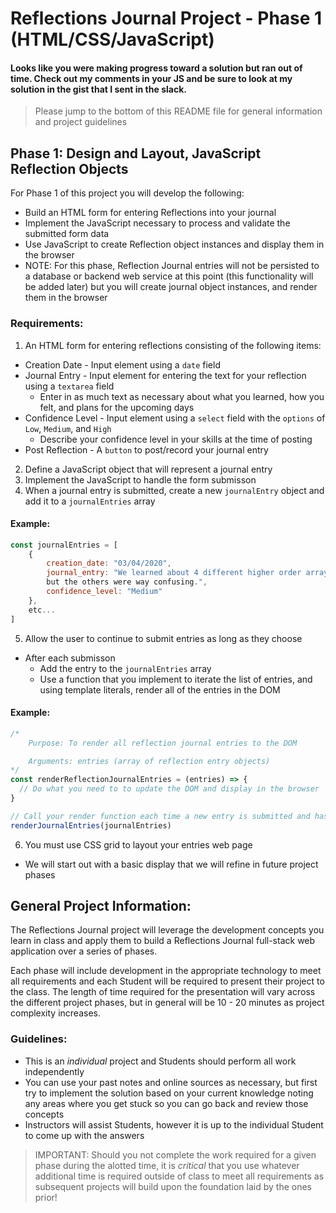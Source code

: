 # Reflections Journal Project - Phase 1 (HTML/CSS/JavaScript)
#### Looks like you were making progress toward a solution but ran out of time. Check out my comments in your JS and be sure to look at my solution in the gist that I sent in the slack. 
> Please jump to the bottom of this README file for general information and project guidelines

## Phase 1: Design and Layout, JavaScript Reflection Objects
For Phase 1 of this project you will develop the following:
- Build an HTML form for entering Reflections into your journal
- Implement the JavaScript necessary to process and validate the submitted form data
- Use JavaScript to create Reflection object instances and display them in the browser
- NOTE: For this phase, Reflection Journal entries will not be persisted to a database or backend web service at this point (this functionality will be added later) but you will create journal object instances, and render them in the browser

### Requirements:
1. An HTML form for entering reflections consisting of the following items:
  - Creation Date - Input element using a `date` field
  - Journal Entry - Input element for entering the text for your reflection using a `textarea` field
    - Enter in as much text as necessary about what you learned, how you felt, and plans for the upcoming days
  - Confidence Level - Input element using a `select` field with the `options` of `Low`, `Medium`, and `High` 
    - Describe your confidence level in your skills at the time of posting
  - Post Reflection - A `button` to post/record your journal entry
2. Define a JavaScript object that will represent a journal entry 
3. Implement the JavaScript to handle the form submisson
4. When a journal entry is submitted, create a new `journalEntry` object and add it to a `journalEntries` array

#### Example:
```js
const journalEntries = [
    {
        creation_date: "03/04/2020",
        journal_entry: "We learned about 4 different higher order array methods today. forEach made sense, 
        but the others were way confusing.",
        confidence_level: "Medium"
    },
    etc...
]
```
5. Allow the user to continue to submit entries as long as they choose
  - After each submisson
    - Add the entry to the `journalEntries` array
    - Use a function that you implement to iterate the list of entries, and using template literals, render all of the entries in the DOM

#### Example:
```js
/*
    Purpose: To render all reflection journal entries to the DOM

    Arguments: entries (array of reflection entry objects)
*/
const renderReflectionJournalEntries = (entries) => {
  // Do what you need to to update the DOM and display in the browser
}

// Call your render function each time a new entry is submitted and has been added to the entrie array
renderJournalEntries(journalEntries)
```
6. You must use CSS grid to layout your entries web page
  - We will start out with a basic display that we will refine in future project phases
  
## General Project Information:
The Reflections Journal project will leverage the development concepts you learn in class and apply them to build a Reflections Journal full-stack web application over a series of phases.

Each phase will include development in the appropriate technology to meet all requirements and each Student will be required to present their project to the class. The length of time required for the presentation will vary across the different project phases, but in general will be 10 - 20 minutes as project complexity increases.

### Guidelines:
- This is an *individual* project and Students should perform all work independently
- You can use your past notes and online sources as necessary, but first try to implement the solution based on your current knowledge noting any areas where you get stuck so you can go back and review those concepts
- Instructors will assist Students, however it is up to the individual Student to come up with the answers
> IMPORTANT: Should you not complete the work required for a given phase during the alotted time, it is *critical* that you use whatever additional time is required outside of class to meet all requirements as subsequent projects will build upon the foundation laid by the ones prior!

